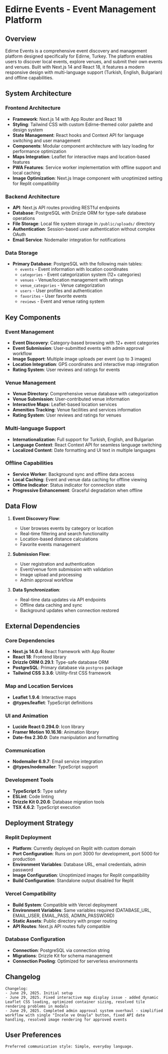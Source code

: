 # Edirne Events - Event Management Platform

## Overview

Edirne Events is a comprehensive event discovery and management platform designed specifically for Edirne, Turkey. The platform enables users to discover local events, explore venues, and submit their own events and venues. Built with Next.js 14 and React 18, it features a modern responsive design with multi-language support (Turkish, English, Bulgarian) and offline capabilities.

## System Architecture

### Frontend Architecture
- **Framework**: Next.js 14 with App Router and React 18
- **Styling**: Tailwind CSS with custom Edirne-themed color palette and design system
- **State Management**: React hooks and Context API for language switching and user management
- **Components**: Modular component architecture with lazy loading for performance optimization
- **Maps Integration**: Leaflet for interactive maps and location-based features
- **PWA Features**: Service worker implementation with offline support and local caching
- **Image Optimization**: Next.js Image component with unoptimized setting for Replit compatibility

### Backend Architecture
- **API**: Next.js API routes providing RESTful endpoints
- **Database**: PostgreSQL with Drizzle ORM for type-safe database operations
- **File Storage**: Local file system storage in `/public/uploads/` directory
- **Authentication**: Session-based user authentication without complex OAuth
- **Email Service**: Nodemailer integration for notifications

### Data Storage
- **Primary Database**: PostgreSQL with the following main tables:
  - `events` - Event information with location coordinates
  - `categories` - Event categorization system (12+ categories)
  - `venues` - Venue/location management with ratings
  - `venue_categories` - Venue categorization
  - `users` - User profiles and authentication
  - `favorites` - User favorite events
  - `reviews` - Event and venue rating system

## Key Components

### Event Management
- **Event Discovery**: Category-based browsing with 12+ event categories
- **Event Submission**: User-submitted events with admin approval workflow
- **Image Support**: Multiple image uploads per event (up to 3 images)
- **Location Integration**: GPS coordinates and interactive map integration
- **Rating System**: User reviews and ratings for events

### Venue Management
- **Venue Directory**: Comprehensive venue database with categorization
- **Venue Submission**: User-contributed venue information
- **Interactive Maps**: Leaflet-based location services
- **Amenities Tracking**: Venue facilities and services information
- **Rating System**: User reviews and ratings for venues

### Multi-language Support
- **Internationalization**: Full support for Turkish, English, and Bulgarian
- **Language Context**: React Context API for seamless language switching
- **Localized Content**: Date formatting and UI text in multiple languages

### Offline Capabilities
- **Service Worker**: Background sync and offline data access
- **Local Caching**: Event and venue data caching for offline viewing
- **Offline Indicator**: Status indicator for connection state
- **Progressive Enhancement**: Graceful degradation when offline

## Data Flow

1. **Event Discovery Flow**:
   - User browses events by category or location
   - Real-time filtering and search functionality
   - Location-based distance calculations
   - Favorite events management

2. **Submission Flow**:
   - User registration and authentication
   - Event/venue form submission with validation
   - Image upload and processing
   - Admin approval workflow

3. **Data Synchronization**:
   - Real-time data updates via API endpoints
   - Offline data caching and sync
   - Background updates when connection restored

## External Dependencies

### Core Dependencies
- **Next.js 14.0.4**: React framework with App Router
- **React 18**: Frontend library
- **Drizzle ORM 0.29.1**: Type-safe database ORM
- **PostgreSQL**: Primary database via `postgres` package
- **Tailwind CSS 3.3.6**: Utility-first CSS framework

### Map and Location Services
- **Leaflet 1.9.4**: Interactive maps
- **@types/leaflet**: TypeScript definitions

### UI and Animation
- **Lucide React 0.294.0**: Icon library
- **Framer Motion 10.16.16**: Animation library
- **Date-fns 2.30.0**: Date manipulation and formatting

### Communication
- **Nodemailer 6.9.7**: Email service integration
- **@types/nodemailer**: TypeScript support

### Development Tools
- **TypeScript 5**: Type safety
- **ESLint**: Code linting
- **Drizzle Kit 0.20.6**: Database migration tools
- **TSX 4.6.2**: TypeScript execution

## Deployment Strategy

### Replit Deployment
- **Platform**: Currently deployed on Replit with custom domain
- **Port Configuration**: Runs on port 3000 for development, port 5000 for production
- **Environment Variables**: Database URL, email credentials, admin password
- **Image Configuration**: Unoptimized images for Replit compatibility
- **Build Configuration**: Standalone output disabled for Replit

### Vercel Compatibility
- **Build System**: Compatible with Vercel deployment
- **Environment Variables**: Same variables required (DATABASE_URL, EMAIL_USER, EMAIL_PASS, ADMIN_PASSWORD)
- **Static Assets**: Public directory with proper routing
- **API Routes**: Next.js API routes fully compatible

### Database Configuration
- **Connection**: PostgreSQL via connection string
- **Migrations**: Drizzle Kit for schema management
- **Connection Pooling**: Optimized for serverless environments

## Changelog

```
Changelog:
- June 29, 2025. Initial setup
- June 29, 2025. Fixed interactive map display issue - added dynamic Leaflet CSS loading, optimized container sizing, resolved tile rendering problems in modals
- June 29, 2025. Completed admin approval system overhaul - simplified workflow with single "İncele ve Onayla" button, fixed API date handling, resolved image rendering for approved events
```

## User Preferences

```
Preferred communication style: Simple, everyday language.
```